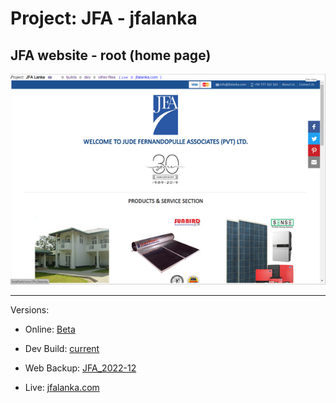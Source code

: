 # Project: JFA - jfalanka

## JFA website - root (home page)

![screenshot](https://github.com/vrw-GH/assets/raw/main/repo-media/jfalanka/Screenshot.png)

---

Versions:

* Online: [Beta](./builds/_current/index.php)
* Dev Build: [current](./builds/_current/index.php)
* Web Backup: [JFA_2022-12](./builds/jfa_2022-12/index.php)

* Live: [jfalanka.com](https://www.jfalanka.com)
